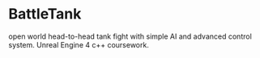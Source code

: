 # BattleTank
open world head-to-head tank fight with simple AI and advanced control system. Unreal Engine 4 c++ coursework.
